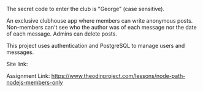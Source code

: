 The secret code to enter the club is "George" (case sensitive).

An exclusive clubhouse app where members can write anonymous posts. Non-members can't see who the author was of each message nor the date of each message. Admins can delete posts.

This project uses authentication and PostgreSQL to manage users and messages.

Site link:

Assignment Link: https://www.theodinproject.com/lessons/node-path-nodejs-members-only
